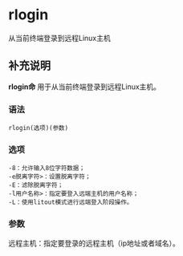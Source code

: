 rlogin
===

从当前终端登录到远程Linux主机

## 补充说明

**rlogin命** 用于从当前终端登录到远程Linux主机。

### 语法  

```
rlogin(选项)(参数)
```

### 选项  

```
-8：允许输入8位字符数据；
-e脱离字符>：设置脱离字符；
-E：滤除脱离字符；
-l用户名称>：指定要登入远端主机的用户名称；
-L：使用litout模式进行远端登入阶段操作。
```

### 参数  

远程主机：指定要登录的远程主机（ip地址或者域名）。